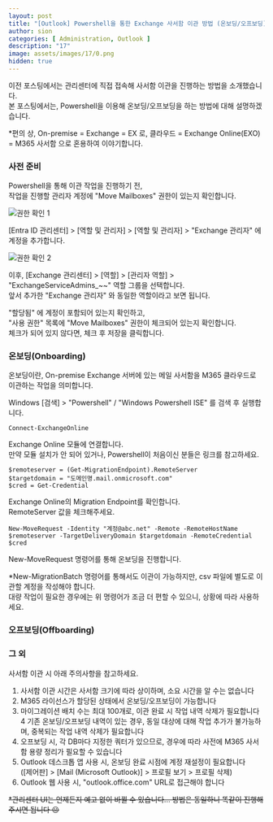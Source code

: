 ```yaml
---
layout: post
title: "[Outlook] Powershell을 통한 Exchange 사서함 이관 방법 (온보딩/오프보딩)"
author: sion
categories: [ Administration, Outlook ]
description: "17"
image: assets/images/17/0.png
hidden: true
---
```


이전 포스팅에서는 관리센터에 직접 접속해 사서함 이관을 진행하는 방법을 소개했습니다.  
본 포스팅에서는, Powershell을 이용해 온보딩/오프보딩을 하는 방법에 대해 설명하겠습니다.  

*편의 상, On-premise = Exchange = EX 로, 클라우드 = Exchange Online(EXO) = M365 사서함 으로 혼용하여 이야기합니다.  


### 사전 준비

Powershell을 통해 이관 작업을 진행하기 전,  
작업을 진행할 관리자 계정에 "Move Mailboxes" 권한이 있는지 확인합니다.  

<img src="{{site.baseurl}}/assets/images/17/1.PNG" title="권한 확인 1">

[Entra ID 관리센터] > [역할 및 관리자] > [역할 및 관리자] > "Exchange 관리자" 에 계정을 추가합니다.  

<img src="{{site.baseurl}}/assets/images/17/2.PNG" title="권한 확인 2">

이후, [Exchange 관리센터] > [역할] > [관리자 역할] > "ExchangeServiceAdmins_~~" 역할 그룹을 선택합니다.  
앞서 추가한 "Exchange 관리자" 와 동일한 역할이라고 보면 됩니다.  

"할당됨" 에 계정이 포함되어 있는지 확인하고,  
"사용 권한" 목록에 "Move Mailboxes" 권한이 체크되어 있는지 확인합니다.  
체크가 되어 있지 않다면, 체크 후 저장을 클릭합니다.  

### 온보딩(Onboarding)

온보딩이란, On-premise Exchange 서버에 있는 메일 사서함을 M365 클라우드로 이관하는 작업을 의미합니다.  

Windows [검색] > "Powershell" / "Windows Powershell ISE" 를 검색 후 실행합니다.

```
Connect-ExchangeOnline
```
Exchange Online 모듈에 연결합니다.  
만약 모듈 설치가 안 되어 있거나, Powershell이 처음이신 분들은 링크를 참고하세요.  

```
$remoteserver = (Get-MigrationEndpoint).RemoteServer
$targetdomain = "도메인명.mail.onmicrosoft.com"
$cred = Get-Credential
```
Exchange Online의 Migration Endpoint를 확인합니다.  
RemoteServer 값을 체크해주세요.  

```
New-MoveRequest -Identity "계정@abc.net" -Remote -RemoteHostName $remoteserver -TargetDeliveryDomain $targetdomain -RemoteCredential $cred
```
New-MoveRequest 명령어를 통해 온보딩을 진행합니다.  

*New-MigrationBatch 명령어를 통해서도 이관이 가능하지만, csv 파일에 별도로 이관할 계정을 작성해야 합니다.  
대량 작업이 필요한 경우에는 위 명령어가 조금 더 편할 수 있으니, 상황에 따라 사용하세요.  


### 오프보딩(Offboarding)



### 그 외

사서함 이관 시 아래 주의사항을 참고하세요.

1. 사서함 이관 시간은 사서함 크기에 따라 상이하며, 소요 시간을 알 수는 없습니다
2. M365 라이선스가 할당된 상태에서 온보딩/오프보딩이 가능합니다
3. 마이그레이션 배치 수는 최대 100개로, 이관 완료 시 작업 내역 삭제가 필요합니다
4 기존 온보딩/오프보딩 내역이 있는 경우, 동일 대상에 대해 작업 추가가 불가능하며, 중복되는 작업 내역 삭제가 필요합니다
5. 오프보딩 시, 각 DB마다 지정한 쿼터가 있으므로, 경우에 따라 사전에 M365 사서함 용량 정리가 필요할 수 있습니다
6. Outlook 데스크톱 앱 사용 시, 온보딩 완료 시점에 계정 재설정이 필요합니다  
([제어판] > [Mail (Microsoft Outlook)] > 프로필 보기 > 프로필 삭제)
7. Outlook 웹 사용 시, "outlook.office.com" URL로 접근해야 합니다

~~*관리센터 UI는 언제든지 예고 없이 바뀔 수 있습니다... 방법은 동일하니 똑같이 진행해주시면 됩니다 😐~~

